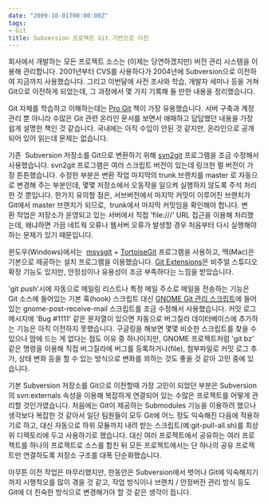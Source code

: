 ```yaml
---
date: "2009-10-01T00:00:00Z"
tags:
- Git
title: Subversion 프로젝트 Git 기반으로 이전
---
```


회사에서 개발하는 모든 프로젝트 소스는 (이제는 당연하겠지만) 버전 관리 시스템을 이용해 관리합니다. 2001년부터 CVS를 사용하다가 2004년에 Subversion으로 이전하여 지금까지 사용했습니다. 그리고 이번달에 사전 조사와 학습, 개발자 세미나 등을 거쳐 Git으로 이전하게 되었는데, 그 과정에서 몇 가지 기록해 둘 만한 내용을 정리했습니다.

Git 자체를 학습하고 이해하는데는 [Pro Git](http://progit.org/book/) 책이 가장 유용했습니다. 서버 구축과 계정 관리 뿐 아니라 수많은 Git 관련 온라인 문서를 보면서 애매하고 답답했던 내용을 가장 쉽게 설명한 책인 것 같습니다. 국내에는 아직 수입이 안된 것 같지만, 온라인으로 공개되어 있어 읽는데 문제는 없습니다.

기존  Subversion 저장소를 Git으로 변환하기 위해 [svn2git](http://github.com/schwern/svn2git) 프로그램을 조금 수정해서 사용했습니다. svn2git 프로그램은 여러 스크립트 버전이 있는데 링크한 펄 버전이 가장 튼튼했습니다. 수정한 부분은 변환 작업 마지막의 trunk 브랜치를 master 로 자동으로 변경해 주는 부분인데, 몇몇 저장소에서 오동작을 일으켜 실행하지 않도록 주석 처리한 것 뿐입니다. 한가지 유의할 점은, 서브버전에서 마지막 커밋이 이루어진 브랜치가 Git에서 master 브랜치가 되므로,  trunk에서 마지막 커밋임을 확인해야 합니다. 변환 작업은 저장소가 운영되고 있는 서버에서 직접 'file:///' URL 접근을 이용해 처리했는데, 왜냐하면 가끔 네트웍 오류나 웹서버 오류가 발생할 경우 처음부터 다시 실행해야 하는 문제가 있기 때문입니다.

윈도우(Windows)에서는  [msysgit](http://code.google.com/p/msysgit/) + [TortoiseGit](http://code.google.com/p/tortoisegit/) 프로그램을 사용하고, 맥(Mac)은 기본으로 제공하는 설치 프로그램을 이용했습니다. [Git Extensions](http://code.google.com/p/gitextensions/)은 비주얼 스튜디오 확장 기능도 있지만, 안정성이나 유용성이 조금 부족하다는 느낌을 받았습니다.

'git push'시에 자동으로 메일링 리스트나 특정 메일 주소로 메일을 전송하는 기능은 Git 소스에 들어있는 기본 훅(hook) 스크립트 대신 [GNOME Git 관리 스크립트](http://git.gnome.org/cgit/gitadmin-bin/)에 들어있는 gnome-post-receive-mail 스크립트를 조금 수정해서 사용했습니다. 커밋 로그 메시지에 'Bug \#1111' 같은 문자열이 있으면 자동으로 버그질라 데이터베이스에 추가하는 기능은 아직 이전하지 못했습니다. 구글링을 해보면 몇몇 비슷한 스크립트를 찾을 수 있으나 맘에 드는 게 없다는 점도 이유 중 하나이지만, GNOME 프로젝트처럼 'git bz' 같은 명령을 이용해 직접 버그질라에 버그를 등록하거나(file), 첨부파일로 커밋 로그 추가, 상태 변화 등을 할 수 있는 방식으로 변화를 꾀하는 것도 좋을 것 같아 고민 중에 있습니다.

기본 Subversion 저장소를 Git으로 이전할때 가장 고민이 되었던 부분은 Subversion의 svn:externals 속성을 이용해 복잡하게 연결되어 있는 수많은 프로젝트를 어떻게 관리할 것인가였습니다. 처음에는 Git이 제공하는 Submodules 기능을 이용하려 했으나 생각보다 복잡한 것 같아서 일단 팀원들이 모두 Git에 어느 정도 익숙해진 다음에 적용하기로 하고, 대신 자동으로 하위 모듈까지 내려 받는 스크립트(예:git-pull-all.sh)를 최상위 디렉토리에 두고 사용하기로 했습니다. 대신 여러 프로젝트에서 공유하는 여러 프로젝트를 하나의 프로젝트로 소스를 합친 뒤 모든 프로젝트에서는 단 하나의 공유 프로젝트만 연결하도록 저장소 구조를 대폭 단순화했습니다.

아무튼 이전 작업은 마무리했지만, 한동안은 Subversion에서 벗어나 Git에 익숙해지기까지 시행착오를 많이 겪을 것 같고, 작업 방식이나 브랜치 / 안정버전 관리 방식 등도 Git에 더 친숙한 방식으로 변경해가야 할 것 같은 생각이 듭니다.
